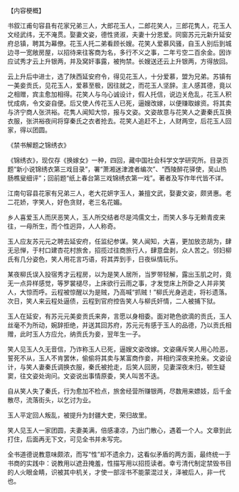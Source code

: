 【内容梗概】

书叙江甫句容县有花家兄弟三人，大郎花玉人，二郎花笑人，三郎花隽人，花玉人文经武纬，无不淹贯。娶妻文姿，德性贤淑，夫妻十分恩爱。同窗苏元元新升延安府总镇，聘其为幕僚。花玉人托二弟看顾长嫂。花笑人爱慕风骚，自玉人别后到城边寻一宽敞房屋，以招待来往客商为名，多行不义之事，二年亏空二百余金。因诈应试秀才云上升银两，并及窝奸事露，被拘禁。长嫂送还云上升银两，方得放回。

云上升后中进士，选了陕西延安府令，得见花玉人，十分爱慕，盟为兄弟。苏镇有一美妾贡氏，见花玉人，爱慕至极，因往就之，而花玉人坚辞。主人感其德，竟以之相赠，宾主愈加相得。花笑人与乌心诚设计，假人托信，说边关危乱，花玉人积忧成病，令文姿自便。后又使人传花玉人已死，逼嫂改嫁，以便赚取嫁资。将其卖与济宁商人张洪裕。花隽人闻知大惊，报与文姿。文姿故意与花笑人之妻秦氏互换衣服，张洪裕夜间将穿秦氏之衣者抢去。花笑人追赶不上，人财两空，后花玉人回家，得以团圆。

《禁书解题之锦绣衣》

《锦绣衣》，现仅存《换嫁女》一种，四回，藏中国社会科学文学研究所。目录页题“新小说锦绣衣第三戏目录”，署“萧湘迷津渡者编次”、“西陵醉花驿使，吴山热肠樵叟细评”；回前题“纸上春台第三戏锦绣衣第一戏”。著者及写作年代皆不详。

江南句容县花家有兄弟三人，老大花妍字玉人，兼擅文武，娶妻文姿，颇贤惠。老二花娇，字笑人，好色贪财，老三名花媚。

乡人喜爱玉人而厌恶笑人，玉人所交结者尽是鸿儒文士，而笑人多与无赖青皮来往，一母所生，而个性迥异，人人称奇。

玉人应友苏元元之聘去延安府，任监纪参谋。笑人闻知，大喜，更加放恣胡为，肆无忌惮，于村口建杏花村旅舍，招揽过往商旅行人，肆意盘剥，众人苦之。邻妇柳氏有几分姿色，笑人用花言巧语，将其弄到手，日夜纵情玩乐。

某夜柳氏误入投宿秀才云程房，以为是笑人居所，当罗带轻解，露出玉肌之时，竟无一点异样感觉，等罗裳褪尽，上床欲行云雨之事，才发觉床上所卧之人并非笑人，大惊而呼。云程被惊醒以为是贼，乃高喊“抓贼！”柳氏光身逃走，将衫遗落。次日，笑人来云程处逼债，云程到官府控告笑人与柳氏奸情，二人被捕下狱。

玉人在延安，有苏元元美妾贡氏来奔，言愿以身相委。面对艳色欲滴的贡氏，玉人丝毫不为所动，婉辞拒绝，并送其回苏府，苏元元有感于玉人的品德，乃以贡氏相赠，此时玉人方应允，纳贡氏为妾，翌年生一子。

笑人见玉人久无音信，乃诈称玉人已死，逼嫂文姿改嫁。文姿痛斥笑人用心险恶，誓死不从，玉人不肯罢休，偷偷将其卖与某富商作妾，并相约深夜来抢亲。文姿设计，与笑人妻秦氏调换衣服，秦氏被抢走，后笑人回房，见妻深夜未归，顿生疑窦，往文姿处询问。文姿说出事情原委，笑人叫苦不迭。

自从笑人失了秦氏，行为愈加不检点，旅舍经营所赚银两，尽数用来嫖妓，后千金散尽，流落街头，以乞讨为业。

玉人平定回人叛乱，被提升为封疆大吏，荣归故里。

笑人见玉人一家团圆，夫妻美满，倍感凄凉，乃出门散心，遇着一个人。文章到此打住，后面再无下文，可见全书并未写完。

全书道德说教意味颇浓，而写“性”却不遗余力，这看似矛盾的两方面，最终统一于书商的实践中：说教用以遮丑掩羞，性描写用以招揽读者。幸亏清代制定禁毁书目的人火眼金睛，识被其中机关，才使一部淫书不能蒙混过关，泽被后人，非一代也。